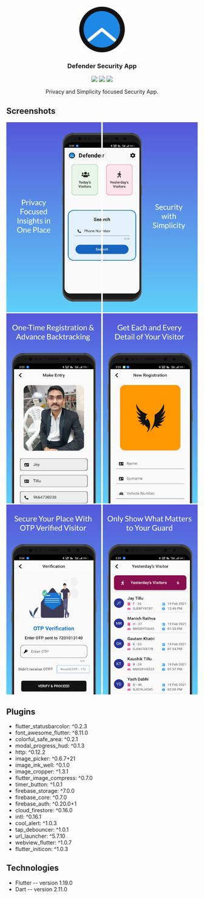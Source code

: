 <p align="center">
    <img src="https://github.com/Jay-Tillu/Defender-Security-App/blob/master/assets/images/logo.png?raw=true" alt="PhonePe App Logo" width="120" height="120">
  </a>
</p>

<h3 align="center">Defender Security App</h3>

<p align="center">
  <img src="https://img.shields.io/github/issues/Jay-Tillu/Xylophone">
  <img src="https://img.shields.io/github/forks/Jay-Tillu/Xylophone">
  <img src="https://img.shields.io/github/stars/Jay-Tillu/Xylophone">
</p>

<p align="center">
Privacy and Simplicity focused Security App.
</p>

## Screenshots

<p float="middle">
  <img src="https://github.com/Jay-Tillu/Defender-Security-App/blob/master/assets/images/imageleft.jpg?raw=true" width="250" />
  <img src="https://github.com/Jay-Tillu/Defender-Security-App/blob/master/assets/images/imageright.jpg?raw=true" width="250" /> 
  <img src="https://github.com/Jay-Tillu/Defender-Security-App/blob/master/assets/images/image2.jpg?raw=true" width="250" /> 
  <img src="https://github.com/Jay-Tillu/Defender-Security-App/blob/master/assets/images/image3.jpg?raw=true" width="250" /> 
  <img src="https://github.com/Jay-Tillu/Defender-Security-App/blob/master/assets/images/image4.jpg?raw=true" width="250" /> 
  <img src="https://github.com/Jay-Tillu/Defender-Security-App/blob/master/assets/images/image5.jpg?raw=true" width="250" /> 
 
</p>



## Plugins

- flutter_statusbarcolor: ^0.2.3
- font_awesome_flutter: ^8.11.0
- colorful_safe_area: ^0.2.1
- modal_progress_hud: ^0.1.3
- http: ^0.12.2
- image_picker: ^0.6.7+21
- image_ink_well: ^0.1.0
- image_cropper: ^1.3.1
- flutter_image_compress: ^0.7.0
- timer_button: ^1.0.1
- firebase_storage: ^7.0.0
- firebase_core: ^0.7.0
- firebase_auth: ^0.20.0+1
- cloud_firestore: ^0.16.0
- intl: ^0.16.1
- cool_alert: ^1.0.3
- tap_debouncer: ^1.0.1
- url_launcher: ^5.7.10
- webview_flutter: ^1.0.7
- flutter_initicon: ^1.0.3

## Technologies

- Flutter -- version 1.19.0
- Dart -- version 2.11.0
